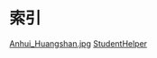 # 索引

[Anhui_Huangshan.jpg]("magiccompass666.github.io/Image/Anhui_Huangshan.jpg")
[StudentHelper]("magiccompass666.github.io/Application/StudentHelper.exe")